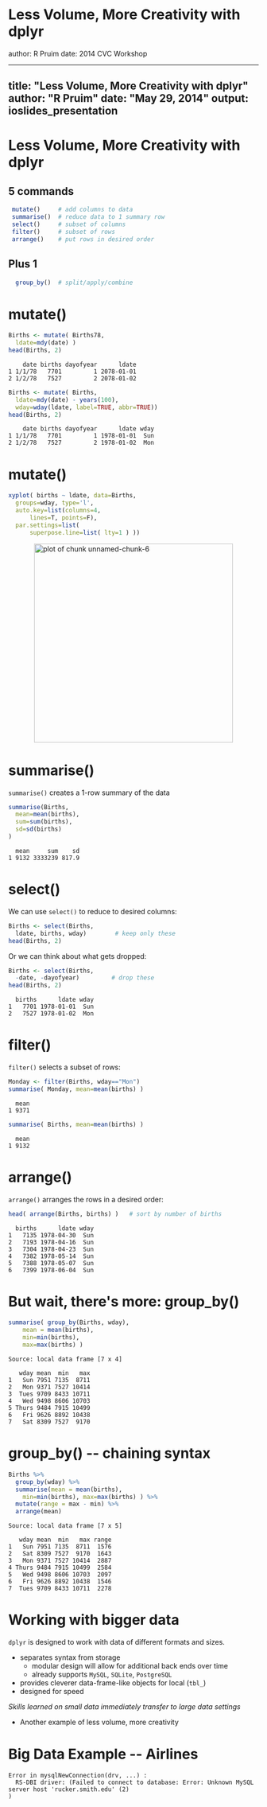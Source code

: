 Less Volume, More Creativity with dplyr
=================================================
author: R Pruim
date: 2014 CVC Workshop

---
title: "Less Volume, More Creativity with dplyr"
author: "R Pruim"
date: "May 29, 2014"
output: ioslides_presentation
---

Less Volume, More Creativity with dplyr
=======================================




## 5 commands

```r
 mutate()     # add columns to data
 summarise()  # reduce data to 1 summary row
 select()     # subset of columns
 filter()     # subset of rows
 arrange()    # put rows in desired order
```

## Plus 1

```r
  group_by()  # split/apply/combine
```

mutate()
==================

```r
Births <- mutate( Births78, 
  ldate=mdy(date) )
head(Births, 2)
```

```
    date births dayofyear      ldate
1 1/1/78   7701         1 2078-01-01
2 1/2/78   7527         2 2078-01-02
```


```r
Births <- mutate( Births, 
  ldate=mdy(date) - years(100),
  wday=wday(ldate, label=TRUE, abbr=TRUE))
head(Births, 2)
```

```
    date births dayofyear      ldate wday
1 1/1/78   7701         1 1978-01-01  Sun
2 1/2/78   7527         2 1978-01-02  Mon
```

mutate()
==================


```r
xyplot( births ~ ldate, data=Births,  
  groups=wday, type='l',
  auto.key=list(columns=4, 
      lines=T, points=F),
  par.settings=list(
      superpose.line=list( lty=1 ) ))
```

<img src="dplyrLessVolume-figure/unnamed-chunk-6.png" title="plot of chunk unnamed-chunk-6" alt="plot of chunk unnamed-chunk-6" height="400" style="display: block; margin: auto;" />

summarise()
===========
`summarise()` creates a 1-row summary of the data

```r
summarise(Births, 
  mean=mean(births), 
  sum=sum(births), 
  sd=sd(births)
)
```

```
  mean     sum    sd
1 9132 3333239 817.9
```
select()
========
We can use `select()` to reduce to desired columns:

```r
Births <- select(Births, 
  ldate, births, wday)        # keep only these
head(Births, 2)
```

Or we can think about what gets dropped:

```r
Births <- select(Births, 
  -date, -dayofyear)         # drop these
head(Births, 2)
```

```
  births      ldate wday
1   7701 1978-01-01  Sun
2   7527 1978-01-02  Mon
```

filter()
========
`filter()` selects a subset of rows:

```r
Monday <- filter(Births, wday=="Mon")
summarise( Monday, mean=mean(births) )
```

```
  mean
1 9371
```

```r
summarise( Births, mean=mean(births) )
```

```
  mean
1 9132
```

arrange()
=========
`arrange()` arranges the rows in a desired order:


```r
head( arrange(Births, births) )   # sort by number of births
```

```
  births      ldate wday
1   7135 1978-04-30  Sun
2   7193 1978-04-16  Sun
3   7304 1978-04-23  Sun
4   7382 1978-05-14  Sun
5   7388 1978-05-07  Sun
6   7399 1978-06-04  Sun
```

But wait, there's more: group_by()
==========

```r
summarise( group_by(Births, wday),  
    mean = mean(births), 
    min=min(births), 
    max=max(births) )
```

```
Source: local data frame [7 x 4]

   wday mean  min   max
1   Sun 7951 7135  8711
2   Mon 9371 7527 10414
3  Tues 9709 8433 10711
4   Wed 9498 8606 10703
5 Thurs 9484 7915 10499
6   Fri 9626 8892 10438
7   Sat 8309 7527  9170
```

group_by() -- chaining syntax
==========

```r
Births %>%
  group_by(wday) %>%
  summarise(mean = mean(births), 
    min=min(births), max=max(births) ) %>%
  mutate(range = max - min) %>%
  arrange(mean)
```

```
Source: local data frame [7 x 5]

   wday mean  min   max range
1   Sun 7951 7135  8711  1576
2   Sat 8309 7527  9170  1643
3   Mon 9371 7527 10414  2887
4 Thurs 9484 7915 10499  2584
5   Wed 9498 8606 10703  2097
6   Fri 9626 8892 10438  1546
7  Tues 9709 8433 10711  2278
```

Working with bigger data
=====================
`dplyr` is designed to work with data of different formats and sizes.
 * separates syntax from storage 
   * modular design will allow for additional back ends over time
   * already supports `MySQL`, `SQLite`, `PostgreSQL`
 * provides cleverer data-frame-like objects for local (`tbl_`)
 * designed for speed
 
*Skills learned on small data immediately transfer to large data settings*
 * Another example of less volume, more creativity

Big Data Example -- Airlines
============================















```
Error in mysqlNewConnection(drv, ...) : 
  RS-DBI driver: (Failed to connect to database: Error: Unknown MySQL server host 'rucker.smith.edu' (2)
)
```
